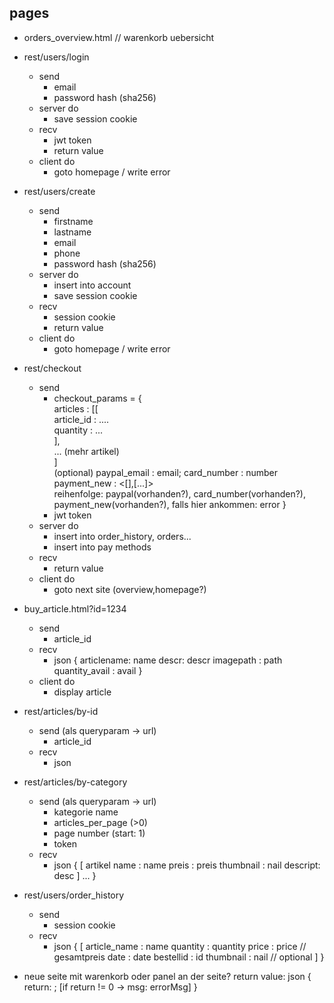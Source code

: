 ## pages
- orders_overview.html // warenkorb uebersicht
- rest/users/login
  - send
    - email  
    - password hash (sha256)  
  - server do
    - save session cookie
  - recv
    - jwt token
    - return value
  - client do
    - goto homepage / write error
- rest/users/create
  - send
    - firstname
    - lastname
    - email
    - phone
    - password hash (sha256)
  - server do
    - insert into account
    - save session cookie
  - recv
    - session cookie
    - return value
  - client do
    - goto homepage / write error
- rest/checkout
  - send
    - checkout_params =  {  
        articles : [[  
                      article_id : ....  
                      quantity : ...  
                    ],  
                    ... (mehr artikel)  
                    ]  
        (optional) paypal_email : email; card_number : number  
        payment_new : <[],[...]>  
        reihenfolge: paypal(vorhanden?), card_number(vorhanden?), payment_new(vorhanden?), falls hier ankommen: error
      }  
    - jwt token
  - server do
    - insert into order_history, orders...
    - insert into pay methods
  - recv
    - return value
  - client do
    - goto next site (overview,homepage?)
- buy_article.html?id=1234
  - send
    - article_id
  - recv
    - json {
        articlename: name
        descr: descr
        imagepath : path
        quantity_avail : avail
      }
  - client do
    - display article
- rest/articles/by-id
  - send (als queryparam -> url)
    - article_id
  - recv
    - json
- rest/articles/by-category
  - send (als queryparam -> url)
    - kategorie name
    - articles_per_page (>0)
    - page number (start: 1)
    - token
  - recv
    - json {
        [
          artikel name : name
          preis : preis
          thumbnail : nail
          descript: desc
         ]
         ...
      }
- rest/users/order_history
  - send
    - session cookie
  - recv
    - json {
        [
          article_name : name
          quantity : quantity
          price : price // gesamtpreis
          date : date
          bestellid : id
          thumbnail : nail // optional
        ]
      }


- neue seite mit warenkorb oder panel an der seite?
return value: json { return: <number>; [if return != 0 -> msg: errorMsg] }
